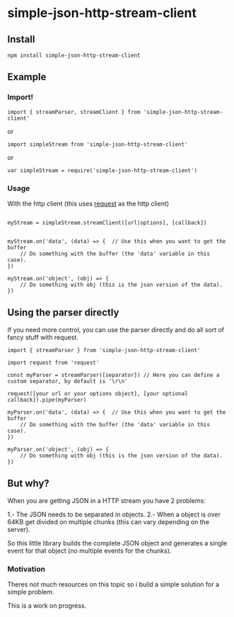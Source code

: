 # simple-json-http-stream-client


## Install

```
npm install simple-json-http-stream-client
```

## Example

### Import!

```
import { streamParser, streamClient } from 'simple-json-http-stream-client'

```

or

```
import simpleStream from 'simple-json-http-stream-client'

```

or

```
var simpleStream = require('simple-json-http-stream-client')
```

### Usage


With the http client (this uses [request](https://github.com/request/request) as the http client)

```

myStream = simpleStream.streamClient([url|options], [callback])


myStream.on('data', (data) => {  // Use this when you want to get the buffer
	// Do something with the buffer (the 'data' variable in this case).
})

myStream.on('object', (obj) => {
	// Do something with obj (this is the json version of the data).
})

```

## Using the parser directly

If you need more control, you can use the parser directly and do all sort of fancy stuff with request.

```
import { streamParser } from 'simple-json-http-stream-client'

import request from 'request'

const myParser = streamParser([separator]) // Here you can define a custom separator, by default is '\r\n'

request([your url or your options object], [your optional callback]).pipe(myParser)

myParser.on('data', (data) => {  // Use this when you want to get the buffer
	// Do something with the buffer (the 'data' variable in this case).
})

myParser.on('object', (obj) => {
	// Do something with obj (this is the json version of the data).
})

```


## But why?

When you are getting JSON in a HTTP stream you have 2 problems:

1.- The JSON needs to be separated in objects.
2.- When a object is over 64KB get divided on multiple chunks (this can vary depending on the server).

So this little library builds the complete JSON object and generates a single event for that object (no multiple events for the chunks).



### Motivation

Theres not much resources on this topic so i build a simple solution for a simple problem.

This is a work on progress.